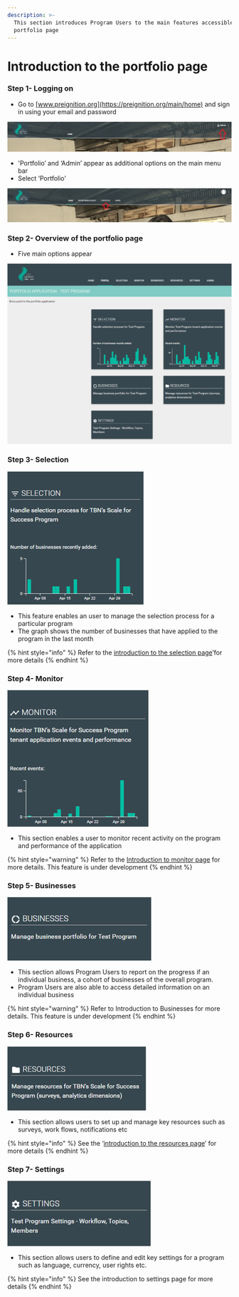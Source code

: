 ```yaml
---
description: >-
  This section introduces Program Users to the main features accessible on the
  portfolio page
---
```


# Introduction to the portfolio page

### Step 1- Logging on

* Go to [www.preignition.org](https://preignition.org/main/home) and sign in using your email and password

![Arrow shows where to sign in](../../.gitbook/assets/image%20%288%29.png)

* 'Portfolio’ and ‘Admin’ appear as additional options on the main menu bar
* Select ‘Portfolio’

![](../../.gitbook/assets/image.png)

### Step 2- Overview of the portfolio page

* Five main options appear 

![Showing the portfolio page for a &apos;Test Program&apos;](../../.gitbook/assets/image%20%2811%29.png)

### Step 3- Selection

![Entry point for managing the selection process](../../.gitbook/assets/image%20%2830%29.png)

* This feature enables an user to manage the selection process for a particular program
* The graph shows the number of businesses that have applied to the program in the last month

{% hint style="info" %}
Refer to the [introduction to the selection page](https://docs.preignition.org/~/edit/primary/program-users/introduction-to-the-selection-page)’for more details
{% endhint %}

### Step 4- Monitor

![Entry point for monitoring activity on the program](../../.gitbook/assets/image%20%2841%29.png)

* This section enables a user to monitor recent activity on the program and performance of the application

{% hint style="warning" %}
Refer to the [Introduction to monitor page](https://docs.preignition.org/~/edit/primary/program-users/introduction-to-monitor-page) for more details.  This feature is under development
{% endhint %}

### Step 5- Businesses

![Entry point for reporting](../../.gitbook/assets/image%20%2820%29.png)

* This section allows Program Users to report on the progress if an individual business, a cohort of businesses of the overall program.
* Program Users are also able to access detailed information on an individual business

{% hint style="warning" %}
Refer to Introduction to Businesses for more details.  This feature is under development
{% endhint %}

### Step 6- Resources

![Entry point for managing program resources](../../.gitbook/assets/image%20%2827%29.png)

* This section allows users to set up and manage key resources such as surveys, work flows, notifications etc

{% hint style="info" %}
See the ‘[introduction to the resources page](https://docs.preignition.org/~/edit/primary/program-users/introduction-to-resources-page)’ for more details
{% endhint %}

### Step 7- Settings

![Entry point for managing a programs settings](../../.gitbook/assets/image%20%2838%29.png)

* This section allows users to define and edit key settings for a program such as language, currency, user rights etc.

{% hint style="info" %}
See the introduction to settings page for more details 
{% endhint %}

